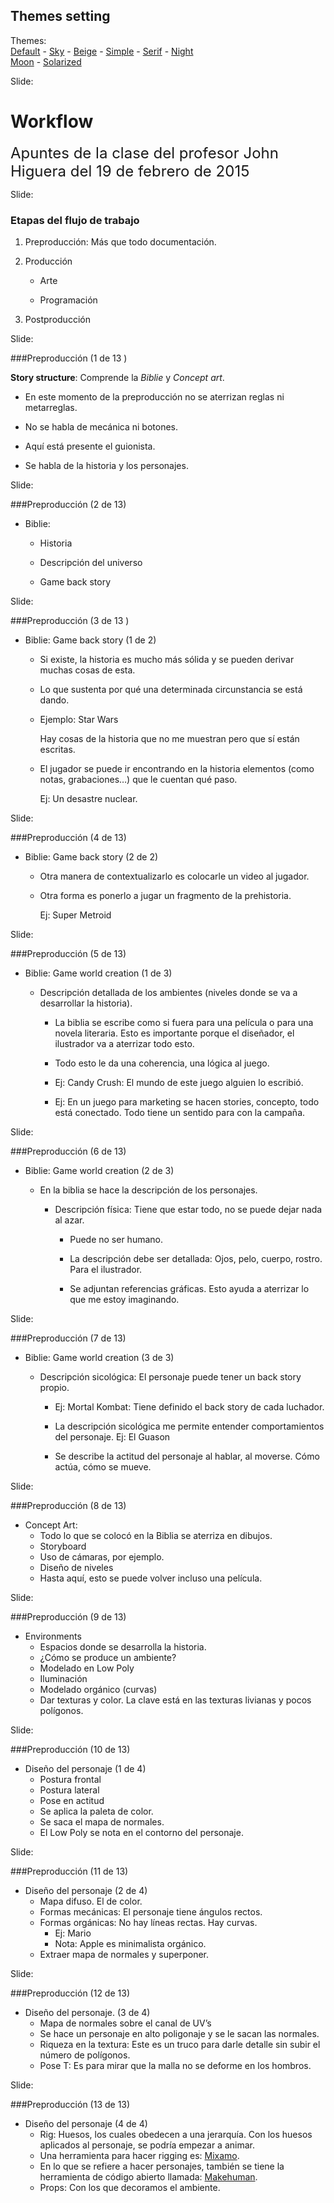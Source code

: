 <!-- configuracion de colores es opcional pero ultil-->
<section id="themes">
	<h2>Themes setting</h2>
	<p>
		Themes: <br>
		<a href="?#/themes">Default</a> -
		<a href="?theme=sky#/themes">Sky</a> -
		<a href="?theme=beige#/themes">Beige</a> -
		<a href="?theme=simple#/themes">Simple</a> -
		<a href="?theme=serif#/themes">Serif</a> -
		<a href="?theme=night#/themes">Night</a> <br>
		<a href="?theme=moon#/themes">Moon</a> -
		<a href="?theme=solarized#/themes">Solarized</a>
	</p>
</section>

Slide:

# Workflow

<font size=5>Apuntes de la clase del profesor John Higuera del 19 de febrero de 2015</font> 

Slide:

### Etapas del flujo de trabajo

1. Preproducción: Más que todo documentación.<!-- .element: class="fragment" data-fragment-index="1"-->

2. Producción<!-- .element: class="fragment" data-fragment-index="2"-->

    - Arte<!-- .element: class="fragment" data-fragment-index="2"-->

	- Programación <!-- .element: class="fragment" data-fragment-index="2"-->

3. Postproducción<!-- .element: class="fragment" data-fragment-index="3"-->

Slide:

###Preproducción (1 de 13 )

**Story structure**: Comprende la *Biblie* y *Concept art*. 

* En este momento de la preproducción no se aterrizan reglas ni metarreglas.<!-- .element: class="fragment" data-fragment-index="1"-->

* No se habla de mecánica ni botones.<!-- .element: class="fragment" data-fragment-index="2"-->

* Aquí está presente el guionista.<!-- .element: class="fragment" data-fragment-index="3"-->

* Se habla de la historia y los personajes.<!-- .element: class="fragment" data-fragment-index="4"-->

Slide:

###Preproducción (2 de 13)

* Biblie:

    - Historia<!-- .element: class="fragment" data-fragment-index="1"-->

	- Descripción del universo<!-- .element: class="fragment" data-fragment-index="2"-->
	
	- Game back story<!-- .element: class="fragment" data-fragment-index="3"-->

Slide:

###Preproducción (3 de 13 )

* Biblie: Game back story (1 de 2)

  - Si existe, la historia es mucho más sólida y se pueden derivar muchas cosas de esta.<!-- .element: class="fragment" data-fragment-index="1"-->
  
  - Lo que sustenta por qué una determinada circunstancia se está dando.<!-- .element: class="fragment" data-fragment-index="2"-->
  
  - Ejemplo: Star Wars<!-- .element: class="fragment" data-fragment-index="3"-->
  
    Hay cosas de la historia que no me muestran pero que sí están escritas.<!-- .element: class="fragment" data-fragment-index="3"-->
    
  - El jugador se puede ir encontrando en la historia elementos (como notas, grabaciones…) que le cuentan qué paso.<!-- .element: class="fragment" data-fragment-index="4"--> 
    
    Ej: Un desastre nuclear.<!-- .element: class="fragment" data-fragment-index="4"-->
    
Slide:

###Preproducción (4 de 13)

* Biblie: Game back story (2 de 2)
 
  - Otra manera de contextualizarlo es colocarle un video al jugador.<!-- .element: class="fragment" data-fragment-index="1"-->
    
  - Otra forma es ponerlo a jugar un fragmento de la prehistoria. <!-- .element: class="fragment" data-fragment-index="2"-->
  
    Ej: Super Metroid <!-- .element: class="fragment" data-fragment-index="2"-->

Slide:

###Preproducción (5 de 13)

* Biblie: Game world creation (1 de 3)

  - Descripción detallada de los ambientes (niveles donde se va a desarrollar la historia).

    - La biblia se escribe como si fuera para una película o para una novela literaria. Esto es importante porque el diseñador, el ilustrador va a aterrizar todo esto.<!-- .element: class="fragment" data-fragment-index="1"-->

    - Todo esto le da una coherencia, una lógica al juego.<!-- .element: class="fragment" data-fragment-index="2"-->

    - Ej: Candy Crush: El mundo de este juego alguien lo escribió.<!-- .element: class="fragment" data-fragment-index="3"--> 

    - Ej: En un juego para marketing se hacen stories, concepto, todo está conectado. Todo 	tiene un sentido para con la campaña.<!-- .element: class="fragment" data-fragment-index="4"-->

Slide:

###Preproducción (6 de 13)

* Biblie: Game world creation (2 de 3)

  - En la biblia se hace la descripción de los personajes.

    - Descripción física: Tiene que estar todo, no se puede dejar nada al azar.<!-- .element: class="fragment" data-fragment-index="1"-->
		
	  - Puede no ser humano.<!-- .element: class="fragment" data-fragment-index="3"-->
				            
	  - La descripción debe ser detallada: Ojos, pelo, cuerpo, rostro. Para el ilustrador. <!-- .element: class="fragment" data-fragment-index="4"--> 
				            
      - Se adjuntan referencias gráficas. Esto ayuda a aterrizar lo que me estoy imaginando. <!-- .element: class="fragment" data-fragment-index="5"-->
      
Slide:

###Preproducción (7 de 13)

* Biblie: Game world creation (3 de 3)     

    - Descripción sicológica: El personaje puede tener un back story propio. 
		
	  - Ej: Mortal Kombat: Tiene definido el back story de cada luchador.<!-- .element: class="fragment" data-fragment-index="1"-->
		                        
	  - La descripción sicológica me permite entender comportamientos del personaje. Ej: El Guason<!-- .element: class="fragment" data-fragment-index="2"-->
				                  
	  - Se describe la actitud del personaje al hablar, al moverse. Cómo actúa, cómo se mueve.<!-- .element: class="fragment" data-fragment-index="3"-->

Slide:

###Preproducción (8 de 13)

* Concept Art: 
  - Todo lo que se colocó en la Biblia se aterriza en dibujos.<!-- .element: class="fragment" data-fragment-index="1"-->
  - Storyboard<!-- .element: class="fragment" data-fragment-index="2"-->
  - Uso de cámaras, por ejemplo.<!-- .element: class="fragment" data-fragment-index="3"-->
  - Diseño de niveles<!-- .element: class="fragment" data-fragment-index="4"-->
  - Hasta aquí, esto se puede volver incluso una película.<!-- .element: class="fragment" data-fragment-index="5"-->
  
Slide:

###Preproducción (9 de 13)

* Environments
  - Espacios donde se desarrolla la historia.<!-- .element: class="fragment" data-fragment-index="1"-->
  - ¿Cómo se produce un ambiente?<!-- .element: class="fragment" data-fragment-index="2"-->
  - Modelado en Low Poly<!-- .element: class="fragment" data-fragment-index="3"-->
  - Iluminación<!-- .element: class="fragment" data-fragment-index="4"-->
  - Modelado orgánico (curvas)<!-- .element: class="fragment" data-fragment-index="5"-->
  - Dar texturas y color. La clave está en las texturas livianas y pocos polígonos.<!-- .element: class="fragment" data-fragment-index="6"-->

Slide:

###Preproducción (10 de 13)

* Diseño del personaje (1 de 4)
  - Postura frontal<!-- .element: class="fragment" data-fragment-index="1"-->
  - Postura lateral<!-- .element: class="fragment" data-fragment-index="2"-->
  - Pose en actitud<!-- .element: class="fragment" data-fragment-index="3"-->
  - Se aplica la paleta de color.<!-- .element: class="fragment" data-fragment-index="4"-->
  - Se saca el mapa de normales.<!-- .element: class="fragment" data-fragment-index="5"-->
  - El Low Poly se nota en el contorno del personaje.<!-- .element: class="fragment" data-fragment-index="6"-->

Slide:

###Preproducción (11 de 13)

* Diseño del personaje (2 de 4)
  - Mapa difuso. El de color.<!-- .element: class="fragment" data-fragment-index="1"-->
  - Formas mecánicas: El personaje tiene ángulos rectos.<!-- .element: class="fragment" data-fragment-index="2"-->
  - Formas orgánicas: No hay líneas rectas. Hay curvas.<!-- .element: class="fragment" data-fragment-index="3"-->
	- Ej: Mario<!-- .element: class="fragment" data-fragment-index="3"-->
	- Nota: Apple es minimalista orgánico.<!-- .element: class="fragment" data-fragment-index="4"-->
  - Extraer mapa de normales y superponer.<!-- .element: class="fragment" data-fragment-index="5"-->

Slide:

###Preproducción (12 de 13)

* Diseño del personaje. (3 de 4)
  - Mapa de normales sobre el canal de UV’s<!-- .element: class="fragment" data-fragment-index="1"-->
  - Se hace un personaje en alto poligonaje y se le sacan las normales.<!-- .element: class="fragment" data-fragment-index="2"-->
  - Riqueza en la textura: Este es un truco para darle detalle sin subir el número de polígonos.<!-- .element: class="fragment" data-fragment-index="3"-->
  - Pose T: Es para mirar que la malla no se deforme en los hombros.<!-- .element: class="fragment" data-fragment-index="4"-->
  
Slide:

###Preproducción (13 de 13)

* Diseño del personaje (4 de 4)
  - Rig: Huesos, los cuales obedecen a una jerarquía. Con los huesos aplicados al personaje, se 	podría empezar a animar.<!-- .element: class="fragment" data-fragment-index="1"-->
  - Una herramienta para hacer rigging es:<!-- .element: class="fragment" data-fragment-index="2"--> 
    [Mixamo](https://www.mixamo.com/). <!-- .element: class="fragment" data-fragment-index="2"-->
  - En lo que se refiere a hacer personajes, también se tiene la herramienta  de código abierto 	llamada:<!-- .element: class="fragment" data-fragment-index="3"-->
    [Makehuman](http://www.makehuman.org/).<!-- .element: class="fragment" data-fragment-index="3"-->
  - Props: Con los que decoramos el ambiente.<!-- .element: class="fragment" data-fragment-index="4"-->



